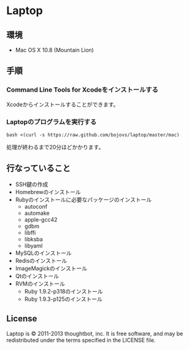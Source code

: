 # Laptop

## 環境

* Mac OS X 10.8 (Mountain Lion)


## 手順

### Command Line Tools for Xcodeをインストールする

Xcodeからインストールすることができます。


### Laptopのプログラムを実行する

```
bash <(curl -s https://raw.github.com/bojovs/laptop/master/mac)
```

処理が終わるまで20分ほどかかります。


## 行なっていること

* SSH鍵の作成
* Homebrewのインストール
* Rubyのインストールに必要なパッケージのインストール
  * autoconf
  * automake
  * apple-gcc42
  * gdbm
  * libffi
  * libksba
  * libyaml
* MySQLのインストール
* Redisのインストール
* ImageMagickのインストール
* Qtのインストール
* RVMのインストール
  * Ruby 1.9.2-p318のインストール
  * Ruby 1.9.3-p125のインストール


## License

Laptop is © 2011-2013 thoughtbot, inc. It is free software, and may be
redistributed under the terms specified in the LICENSE file.
